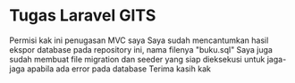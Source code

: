 # Tugas Laravel GITS
 Permisi kak ini penugasan MVC saya
 Saya sudah mencantumkan hasil ekspor database pada repository ini, nama filenya "buku.sql"
 Saya juga sudah membuat file migration dan seeder yang siap dieksekusi untuk jaga-jaga apabila ada error pada database
Terima kasih kak
